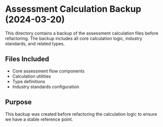 # Assessment Calculation Backup (2024-03-20)

This directory contains a backup of the assessment calculation files before refactoring.
The backup includes all core calculation logic, industry standards, and related types.

## Files Included
- Core assessment flow components
- Calculation utilities
- Type definitions
- Industry standards configuration

## Purpose
This backup was created before refactoring the calculation logic to ensure we have a stable reference point.